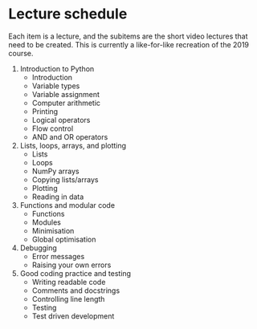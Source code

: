 # Lecture schedule

Each item is a lecture, and the subitems are the short video lectures that need to be created. 
This is currently a like-for-like recreation of the 2019 course. 

1. Introduction to Python
    - Introduction
    - Variable types
    - Variable assignment 
    - Computer arithmetic
    - Printing
    - Logical operators
    - Flow control
    - AND and OR operators
2. Lists, loops, arrays, and plotting
    - Lists
    - Loops
    - NumPy arrays
    - Copying lists/arrays
    - Plotting
    - Reading in data
3. Functions and modular code
    - Functions
    - Modules
    - Minimisation
    - Global optimisation
4. Debugging
    - Error messages
    - Raising your own errors
5. Good coding practice and testing
    - Writing readable code
    - Comments and docstrings
    - Controlling line length
    - Testing
    - Test driven development
    
